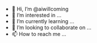 - 👋 Hi, I’m @aiwillcoming
- 👀 I’m interested in ...
- 🌱 I’m currently learning ...
- 💞️ I’m looking to collaborate on ...
- 📫 How to reach me ...

<!---
aiwillcoming/aiwillcoming is a ✨ special ✨ repository because its `README.md` (this file) appears on your GitHub profile.
You can click the Preview link to take a look at your changes.
--->
